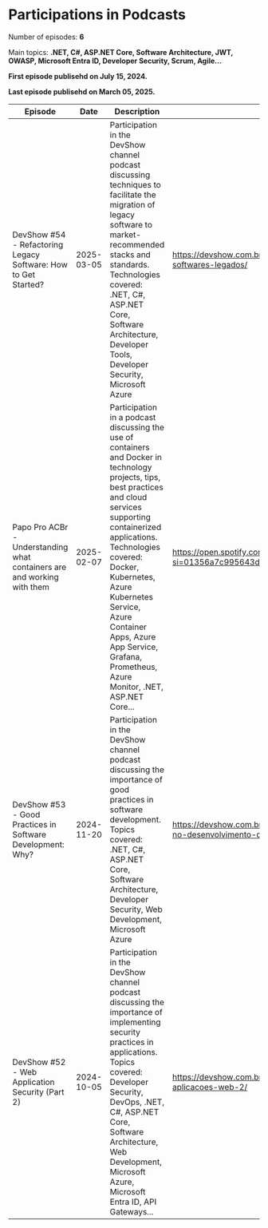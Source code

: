 # Participations in Podcasts

Number of episodes: **6**

Main topics: **.NET, C#, ASP.NET Core, Software Architecture, JWT, OWASP, Microsoft Entra ID, Developer Security, Scrum, Agile...**

**First episode publisehd on July 15, 2024.**

**Last episode publisehd on March 05, 2025.**

| Episode | Date | Description | Link |
| ------------| ---- | ------------ | ---- |
| DevShow #54 - Refactoring Legacy Software: How to Get Started? | 2025-03-05 | Participation in the DevShow channel podcast discussing techniques to facilitate the migration of legacy software to market-recommended stacks and standards.<br/>Technologies covered: .NET, C#, ASP.NET Core, Software Architecture, Developer Tools, Developer Security, Microsoft Azure | https://devshow.com.br/episode/devshow-54-refatoracao-softwares-legados/ |
| Papo Pro ACBr - Understanding what containers are and working with them | 2025-02-07 | Participation in a podcast discussing the use of containers and Docker in technology projects, tips, best practices and cloud services supporting containerized applications.<br/>Technologies covered: Docker, Kubernetes, Azure Kubernetes Service, Azure Container Apps, Azure App Service, Grafana, Prometheus, Azure Monitor, .NET, ASP.NET Core... | https://open.spotify.com/episode/5OVA7T51jx8SPOBguUFUAS?si=01356a7c995643d3&nd=1&dlsi=3e1c034c80dc4d1e |
| DevShow #53 - Good Practices in Software Development: Why? | 2024-11-20 | Participation in the DevShow channel podcast discussing the importance of good practices in software development.<br/>Topics covered: .NET, C#, ASP.NET Core, Software Architecture, Developer Security, Web Development, Microsoft Azure | https://devshow.com.br/episode/devshow-53-boas-praticas-no-desenvolvimento-de-software/ |
| DevShow #52 - Web Application Security (Part 2) | 2024-10-05 | Participation in the DevShow channel podcast discussing the importance of implementing security practices in applications.<br/>Topics covered: Developer Security, DevOps, .NET, C#, ASP.NET Core, Software Architecture, Web Development, Microsoft Azure, Microsoft Entra ID, API Gateways... | https://devshow.com.br/episode/devshow-52-seguranca-aplicacoes-web-2/ |